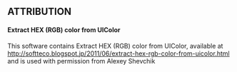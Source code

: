 ## ATTRIBUTION

#### Extract HEX (RGB) color from UIColor
This software contains Extract HEX (RGB) color from UIColor, available at <http://softteco.blogspot.jp/2011/06/extract-hex-rgb-color-from-uicolor.html> and is used with permission from Alexey Shevchik